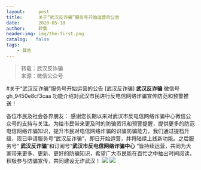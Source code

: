 ```yaml
---
layout:     post
title:      关于“武汉反诈骗”服务号开始运营的公告
date:       2020-05-18
author:     转载
header-img: img/the-first.png
catalog:   false
tags:
    - 其他
---
```


<blockquote><p>转载：武汉反诈骗<br>
来源：微信公众号</p></blockquote>

#关于“武汉反诈骗”服务号开始运营的公告
[武汉反诈骗]
**武汉反诈骗**
微信号gh_9450e8cf3caa
功能介绍对武汉市民进行反电信网络诈骗宣传防范和预警推送！

各位市民及社会各界朋友：
感谢您长期以来对武汉市反电信网络诈骗中心微信公众号的支持与关注。为给市民带来更及时的防骗资讯和预警提醒，提供更多的防范电信网络诈骗知识，提升市民对电信网络诈骗的识骗防骗能力，我们通过提档升级，现已申请服务号“武汉反诈骗”，即日开始运营，并将陆续上线新功能。之后服务号“
**武汉反诈骗**”和订阅号“**武汉市反电信网络诈骗中心**
”皆持续运营，共同为大家带来更多、更新、更好的防骗知识，希望广大市民能在百忙之中抽出时间阅读，积极参与防骗宣传，共同建设无诈武汉！
![]({{site.baseurl}}/postimg/8wBAcE4t1v5mSMdwU63EUZKFlBo6JHAviaxChl0dfSoWdciaMtVfERb6xhick8oWqPmz3C0W8yLJL1iaPJX4nMj8Cw.jpeg)
![]({{site.baseurl}}/postimg/8wBAcE4t1v5mSMdwU63EUZKFlBo6JHAvyAyTU55hpIib6K0ia9YOReDABhnWWRbOz5XicBECWThn9d5jdJLQX1ic8g.jpeg)
